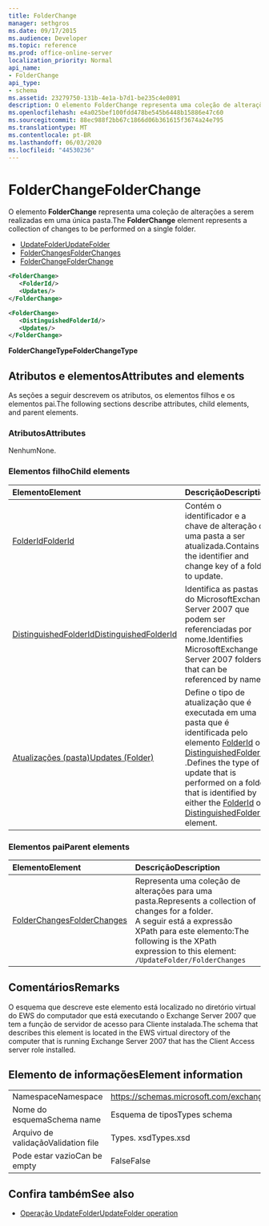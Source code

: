 ```yaml
---
title: FolderChange
manager: sethgros
ms.date: 09/17/2015
ms.audience: Developer
ms.topic: reference
ms.prod: office-online-server
localization_priority: Normal
api_name:
- FolderChange
api_type:
- schema
ms.assetid: 23279750-131b-4e1a-b7d1-be235c4e0891
description: O elemento FolderChange representa uma coleção de alterações a serem realizadas em uma única pasta.
ms.openlocfilehash: e4a025bef100fdd478be545b6448b15886e47c60
ms.sourcegitcommit: 88ec988f2bb67c1866d06b361615f3674a24e795
ms.translationtype: MT
ms.contentlocale: pt-BR
ms.lasthandoff: 06/03/2020
ms.locfileid: "44530236"
---
```

# <a name="folderchange"></a><span data-ttu-id="26f0f-103">FolderChange</span><span class="sxs-lookup"><span data-stu-id="26f0f-103">FolderChange</span></span>

<span data-ttu-id="26f0f-104">O elemento **FolderChange** representa uma coleção de alterações a serem realizadas em uma única pasta.</span><span class="sxs-lookup"><span data-stu-id="26f0f-104">The **FolderChange** element represents a collection of changes to be performed on a single folder.</span></span> 
  
- [<span data-ttu-id="26f0f-105">UpdateFolder</span><span class="sxs-lookup"><span data-stu-id="26f0f-105">UpdateFolder</span></span>](updatefolder.md) 
- [<span data-ttu-id="26f0f-106">FolderChanges</span><span class="sxs-lookup"><span data-stu-id="26f0f-106">FolderChanges</span></span>](folderchanges.md) 
- [<span data-ttu-id="26f0f-107">FolderChange</span><span class="sxs-lookup"><span data-stu-id="26f0f-107">FolderChange</span></span>](folderchange.md)
  
```xml
<FolderChange>
   <FolderId/>
   <Updates/>
</FolderChange>
```

```xml
<FolderChange>
   <DistinguishedFolderId/>
   <Updates/>
</FolderChange>
```

<span data-ttu-id="26f0f-108">**FolderChangeType**</span><span class="sxs-lookup"><span data-stu-id="26f0f-108">**FolderChangeType**</span></span>

## <a name="attributes-and-elements"></a><span data-ttu-id="26f0f-109">Atributos e elementos</span><span class="sxs-lookup"><span data-stu-id="26f0f-109">Attributes and elements</span></span>

<span data-ttu-id="26f0f-110">As seções a seguir descrevem os atributos, os elementos filhos e os elementos pai.</span><span class="sxs-lookup"><span data-stu-id="26f0f-110">The following sections describe attributes, child elements, and parent elements.</span></span>
  
### <a name="attributes"></a><span data-ttu-id="26f0f-111">Atributos</span><span class="sxs-lookup"><span data-stu-id="26f0f-111">Attributes</span></span>

<span data-ttu-id="26f0f-112">Nenhum</span><span class="sxs-lookup"><span data-stu-id="26f0f-112">None.</span></span>
  
### <a name="child-elements"></a><span data-ttu-id="26f0f-113">Elementos filho</span><span class="sxs-lookup"><span data-stu-id="26f0f-113">Child elements</span></span>

|<span data-ttu-id="26f0f-114">**Elemento**</span><span class="sxs-lookup"><span data-stu-id="26f0f-114">**Element**</span></span>|<span data-ttu-id="26f0f-115">**Descrição**</span><span class="sxs-lookup"><span data-stu-id="26f0f-115">**Description**</span></span>|
|:-----|:-----|
|[<span data-ttu-id="26f0f-116">FolderId</span><span class="sxs-lookup"><span data-stu-id="26f0f-116">FolderId</span></span>](folderid.md) <br/> |<span data-ttu-id="26f0f-117">Contém o identificador e a chave de alteração de uma pasta a ser atualizada.</span><span class="sxs-lookup"><span data-stu-id="26f0f-117">Contains the identifier and change key of a folder to update.</span></span>  <br/> |
|[<span data-ttu-id="26f0f-118">DistinguishedFolderId</span><span class="sxs-lookup"><span data-stu-id="26f0f-118">DistinguishedFolderId</span></span>](distinguishedfolderid.md) <br/> |<span data-ttu-id="26f0f-119">Identifica as pastas do MicrosoftExchange Server 2007 que podem ser referenciadas por nome.</span><span class="sxs-lookup"><span data-stu-id="26f0f-119">Identifies MicrosoftExchange Server 2007 folders that can be referenced by name.</span></span>  <br/> |
|[<span data-ttu-id="26f0f-120">Atualizações (pasta)</span><span class="sxs-lookup"><span data-stu-id="26f0f-120">Updates (Folder)</span></span>](updates-folder.md) <br/> |<span data-ttu-id="26f0f-121">Define o tipo de atualização que é executada em uma pasta que é identificada pelo elemento [FolderId](folderid.md) ou [DistinguishedFolderId](distinguishedfolderid.md) .</span><span class="sxs-lookup"><span data-stu-id="26f0f-121">Defines the type of update that is performed on a folder that is identified by either the [FolderId](folderid.md) or [DistinguishedFolderId](distinguishedfolderid.md) element.</span></span>  <br/> |
   
### <a name="parent-elements"></a><span data-ttu-id="26f0f-122">Elementos pai</span><span class="sxs-lookup"><span data-stu-id="26f0f-122">Parent elements</span></span>

|<span data-ttu-id="26f0f-123">**Elemento**</span><span class="sxs-lookup"><span data-stu-id="26f0f-123">**Element**</span></span>|<span data-ttu-id="26f0f-124">**Descrição**</span><span class="sxs-lookup"><span data-stu-id="26f0f-124">**Description**</span></span>|
|:-----|:-----|
|[<span data-ttu-id="26f0f-125">FolderChanges</span><span class="sxs-lookup"><span data-stu-id="26f0f-125">FolderChanges</span></span>](folderchanges.md) <br/> |<span data-ttu-id="26f0f-126">Representa uma coleção de alterações para uma pasta.</span><span class="sxs-lookup"><span data-stu-id="26f0f-126">Represents a collection of changes for a folder.</span></span>  <br/> <span data-ttu-id="26f0f-127">A seguir está a expressão XPath para este elemento:</span><span class="sxs-lookup"><span data-stu-id="26f0f-127">The following is the XPath expression to this element:</span></span>  <br/>  `/UpdateFolder/FolderChanges` <br/> |
   
## <a name="remarks"></a><span data-ttu-id="26f0f-128">Comentários</span><span class="sxs-lookup"><span data-stu-id="26f0f-128">Remarks</span></span>

<span data-ttu-id="26f0f-129">O esquema que descreve este elemento está localizado no diretório virtual do EWS do computador que está executando o Exchange Server 2007 que tem a função de servidor de acesso para Cliente instalada.</span><span class="sxs-lookup"><span data-stu-id="26f0f-129">The schema that describes this element is located in the EWS virtual directory of the computer that is running Exchange Server 2007 that has the Client Access server role installed.</span></span>
  
## <a name="element-information"></a><span data-ttu-id="26f0f-130">Elemento de informações</span><span class="sxs-lookup"><span data-stu-id="26f0f-130">Element information</span></span>

|||
|:-----|:-----|
|<span data-ttu-id="26f0f-131">Namespace</span><span class="sxs-lookup"><span data-stu-id="26f0f-131">Namespace</span></span>  <br/> |https://schemas.microsoft.com/exchange/services/2006/types  <br/> |
|<span data-ttu-id="26f0f-132">Nome do esquema</span><span class="sxs-lookup"><span data-stu-id="26f0f-132">Schema name</span></span>  <br/> |<span data-ttu-id="26f0f-133">Esquema de tipos</span><span class="sxs-lookup"><span data-stu-id="26f0f-133">Types schema</span></span>  <br/> |
|<span data-ttu-id="26f0f-134">Arquivo de validação</span><span class="sxs-lookup"><span data-stu-id="26f0f-134">Validation file</span></span>  <br/> |<span data-ttu-id="26f0f-135">Types. xsd</span><span class="sxs-lookup"><span data-stu-id="26f0f-135">Types.xsd</span></span>  <br/> |
|<span data-ttu-id="26f0f-136">Pode estar vazio</span><span class="sxs-lookup"><span data-stu-id="26f0f-136">Can be empty</span></span>  <br/> |<span data-ttu-id="26f0f-137">False</span><span class="sxs-lookup"><span data-stu-id="26f0f-137">False</span></span>  <br/> |
   
## <a name="see-also"></a><span data-ttu-id="26f0f-138">Confira também</span><span class="sxs-lookup"><span data-stu-id="26f0f-138">See also</span></span>

- [<span data-ttu-id="26f0f-139">Operação UpdateFolder</span><span class="sxs-lookup"><span data-stu-id="26f0f-139">UpdateFolder operation</span></span>](updatefolder-operation.md)

